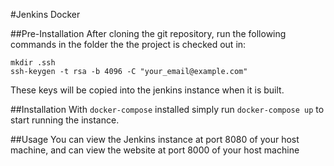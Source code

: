 #Jenkins Docker

##Pre-Installation
After cloning the git repository, run the following commands in the folder the the project 
is checked out in:

    mkdir .ssh
    ssh-keygen -t rsa -b 4096 -C "your_email@example.com"
    
These keys will be copied into the jenkins instance when it is built.

##Installation
With `docker-compose` installed simply run `docker-compose up` to start running the instance.

##Usage
You can view the Jenkins instance at port 8080 of your host machine, 
and can view the website at port 8000 of your host machine
